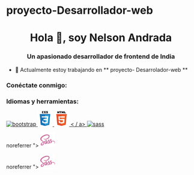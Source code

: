 # proyecto-Desarrollador-web
<h1 align = "center"> Hola 👋, soy Nelson Andrada </h1>
<h3 align = "center"> Un apasionado desarrollador de frontend de India </h3>

- 🔭 Actualmente estoy trabajando en ** proyecto- Desarrolador-web **

<h3 align = "left"> Conéctate conmigo: </h3>
<p align = "left">
</p>

<h3 align = "left"> Idiomas y herramientas: </h3>
<p align = "left"> <a href="https://getbootstrap.com" target="_blank" rel="noreferrer"> <img src = "https://raw.githubusercontent.com/devicons/devicon /master/icons/bootstrap/bootstrap-plain-wordmark.svg "alt =" bootstrap "width =" 40 "height =" 40 "/> </a> <a href =" https://www.w3schools.com / css / "target =" _ blank "rel =" noreferrer "> <img src =" https://raw.githubusercontent.com/devicons/devicon/master/icons/css3/css3-original-wordmark.svg "alt = "css3" width = "40" height = "40" /> </a> <a href="https://www.w3.org/html/" target="_blank" rel="noreferrer"> <img src = "https://raw.githubusercontent.com/devicons/devicon/master/icons/html5/html5-original-wordmark.svg" alt = "html5" width = "40" height = "40" /> < / a> <a href="https://sass-lang.com" target="_blank" rel="noreferrer"> <img src = "https://raw.githubusercontent.com/devicons/devicon/master/ icons / sass / sass-original.svg "alt =" sass "width =" 40 "height =" 40 "/> </a> </p>noreferrer "> <img src =" https://raw.githubusercontent.com/devicons/devicon/master/icons/sass/sass-original.svg "alt =" sass "width =" 40 "height =" 40 "/ > </a> </p>noreferrer "> <img src =" https://raw.githubusercontent.com/devicons/devicon/master/icons/sass/sass-original.svg "alt =" sass "width =" 40 "height =" 40 "/ > </a> </p>
